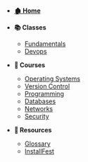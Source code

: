 - **[🏚 Home](/_home.md)**
- **📚 Classes**
    - [Fundamentals](/classes/fundamentals/_home.md)
    - [Devops](/classes/devops/_home.md)
- **📖 Courses**
    - [Operating Systems](/classes/devops/courses/os/_home.md)
    - [Version Control](/classes/devops/courses/version-control/_home.md)
    - [Programming](/classes/devops/courses/programming/_home.md)
    - [Databases](/classes/devops/courses/databases/_home.md)
    - [Networks](/classes/devops/courses/networks/_home.md)
    - [Security](/classes/devops/courses/security/_home.md)

- **🧰 Resources**
    - [Glossary](/resources/glossary.md)
    - [InstallFest](/resources/setup/installFest.md)
    